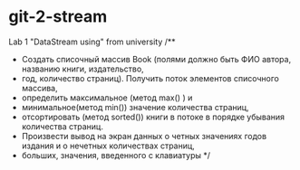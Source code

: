 # git-2-stream
Lab 1 "DataStream using" from university
/**
 * Создать списочный массив Book (полями должно быть ФИО автора, названию книги, издательство,
 * год, количество страниц). Получить поток элементов списочного массива,
 * определить  максимальное  (метод  max() ) и
 * минимальное(метод min()) значение количества страниц,
 * отсортировать (метод sorted()) книги в потоке  в порядке убывания количества страниц.
 * Произвести вывод на экран  данных о четных значениях  годов издания и о нечетных количествах страниц,
 *  больших, значения, введенного  с клавиатуры
 */
